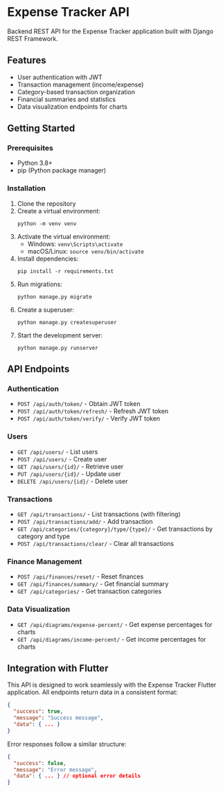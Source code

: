 # Expense Tracker API

Backend REST API for the Expense Tracker application built with Django REST Framework.

## Features

- User authentication with JWT
- Transaction management (income/expense)
- Category-based transaction organization
- Financial summaries and statistics
- Data visualization endpoints for charts

## Getting Started

### Prerequisites

- Python 3.8+
- pip (Python package manager)

### Installation

1. Clone the repository
2. Create a virtual environment:
   ```
   python -m venv venv
   ```
3. Activate the virtual environment:
   - Windows: `venv\Scripts\activate`
   - macOS/Linux: `source venv/bin/activate`
4. Install dependencies:
   ```
   pip install -r requirements.txt
   ```
5. Run migrations:
   ```
   python manage.py migrate
   ```
6. Create a superuser:
   ```
   python manage.py createsuperuser
   ```
7. Start the development server:
   ```
   python manage.py runserver
   ```

## API Endpoints

### Authentication
- `POST /api/auth/token/` - Obtain JWT token
- `POST /api/auth/token/refresh/` - Refresh JWT token
- `POST /api/auth/token/verify/` - Verify JWT token

### Users
- `GET /api/users/` - List users
- `POST /api/users/` - Create user
- `GET /api/users/{id}/` - Retrieve user
- `PUT /api/users/{id}/` - Update user
- `DELETE /api/users/{id}/` - Delete user

### Transactions
- `GET /api/transactions/` - List transactions (with filtering)
- `POST /api/transactions/add/` - Add transaction
- `GET /api/categories/{category}/type/{type}/` - Get transactions by category and type
- `POST /api/transactions/clear/` - Clear all transactions

### Finance Management
- `POST /api/finances/reset/` - Reset finances
- `GET /api/finances/summary/` - Get financial summary
- `GET /api/categories/` - Get transaction categories

### Data Visualization
- `GET /api/diagrams/expense-percent/` - Get expense percentages for charts
- `GET /api/diagrams/income-percent/` - Get income percentages for charts

## Integration with Flutter

This API is designed to work seamlessly with the Expense Tracker Flutter application. All endpoints return data in a consistent format:

```json
{
  "success": true,
  "message": "Success message",
  "data": { ... }
}
```

Error responses follow a similar structure:

```json
{
  "success": false,
  "message": "Error message",
  "data": { ... } // optional error details
}
```
